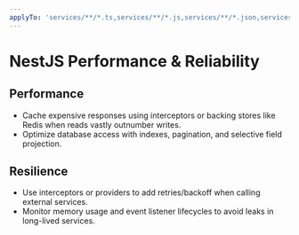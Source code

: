 ```yaml
---
applyTo: 'services/**/*.ts,services/**/*.js,services/**/*.json,services/**/*.spec.ts,services/**/*.e2e-spec.ts,libs/**/*.ts,libs/**/*.js,libs/**/*.json,libs/**/*.spec.ts,libs/**/*.e2e-spec.ts'
---
```


# NestJS Performance & Reliability

## Performance

-   Cache expensive responses using interceptors or backing stores like Redis when reads vastly outnumber writes.
-   Optimize database access with indexes, pagination, and selective field projection.

## Resilience

-   Use interceptors or providers to add retries/backoff when calling external services.
-   Monitor memory usage and event listener lifecycles to avoid leaks in long-lived services.
